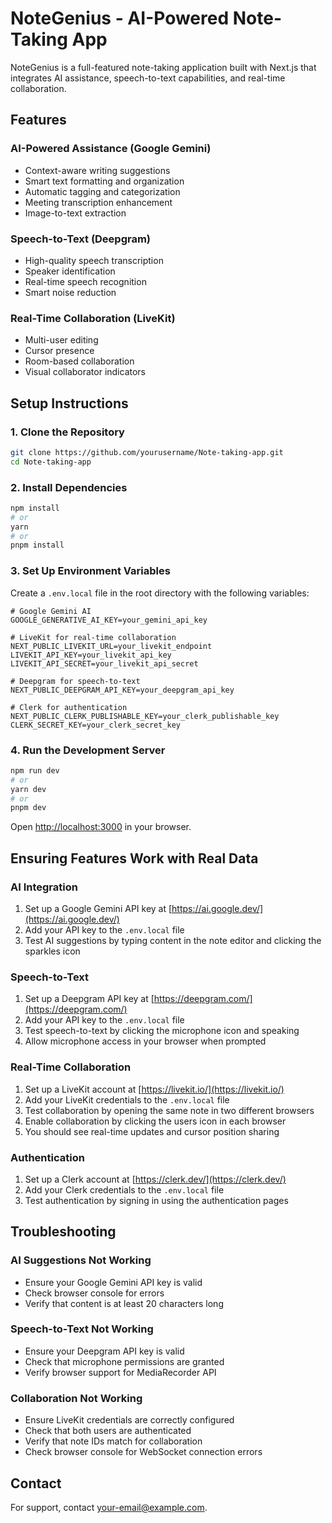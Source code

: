 # NoteGenius - AI-Powered Note-Taking App

NoteGenius is a full-featured note-taking application built with Next.js that integrates AI assistance, speech-to-text capabilities, and real-time collaboration.

## Features

### AI-Powered Assistance (Google Gemini)
- Context-aware writing suggestions
- Smart text formatting and organization
- Automatic tagging and categorization
- Meeting transcription enhancement
- Image-to-text extraction

### Speech-to-Text (Deepgram)
- High-quality speech transcription
- Speaker identification
- Real-time speech recognition
- Smart noise reduction

### Real-Time Collaboration (LiveKit)
- Multi-user editing
- Cursor presence
- Room-based collaboration
- Visual collaborator indicators

## Setup Instructions

### 1. Clone the Repository
```bash
git clone https://github.com/yourusername/Note-taking-app.git
cd Note-taking-app
```

### 2. Install Dependencies
```bash
npm install
# or
yarn
# or
pnpm install
```

### 3. Set Up Environment Variables
Create a `.env.local` file in the root directory with the following variables:

```env
# Google Gemini AI
GOOGLE_GENERATIVE_AI_KEY=your_gemini_api_key

# LiveKit for real-time collaboration
NEXT_PUBLIC_LIVEKIT_URL=your_livekit_endpoint
LIVEKIT_API_KEY=your_livekit_api_key
LIVEKIT_API_SECRET=your_livekit_api_secret

# Deepgram for speech-to-text
NEXT_PUBLIC_DEEPGRAM_API_KEY=your_deepgram_api_key

# Clerk for authentication
NEXT_PUBLIC_CLERK_PUBLISHABLE_KEY=your_clerk_publishable_key
CLERK_SECRET_KEY=your_clerk_secret_key
```

### 4. Run the Development Server
```bash
npm run dev
# or
yarn dev
# or
pnpm dev
```

Open [http://localhost:3000](http://localhost:3000) in your browser.

## Ensuring Features Work with Real Data

### AI Integration
1. Set up a Google Gemini API key at [https://ai.google.dev/](https://ai.google.dev/)
2. Add your API key to the `.env.local` file
3. Test AI suggestions by typing content in the note editor and clicking the sparkles icon

### Speech-to-Text
1. Set up a Deepgram API key at [https://deepgram.com/](https://deepgram.com/)
2. Add your API key to the `.env.local` file
3. Test speech-to-text by clicking the microphone icon and speaking
4. Allow microphone access in your browser when prompted

### Real-Time Collaboration
1. Set up a LiveKit account at [https://livekit.io/](https://livekit.io/)
2. Add your LiveKit credentials to the `.env.local` file
3. Test collaboration by opening the same note in two different browsers
4. Enable collaboration by clicking the users icon in each browser
5. You should see real-time updates and cursor position sharing

### Authentication
1. Set up a Clerk account at [https://clerk.dev/](https://clerk.dev/)
2. Add your Clerk credentials to the `.env.local` file
3. Test authentication by signing in using the authentication pages

## Troubleshooting

### AI Suggestions Not Working
- Ensure your Google Gemini API key is valid
- Check browser console for errors
- Verify that content is at least 20 characters long

### Speech-to-Text Not Working
- Ensure your Deepgram API key is valid
- Check that microphone permissions are granted
- Verify browser support for MediaRecorder API

### Collaboration Not Working
- Ensure LiveKit credentials are correctly configured
- Check that both users are authenticated
- Verify that note IDs match for collaboration
- Check browser console for WebSocket connection errors

## Contact

For support, contact [your-email@example.com](mailto:your-email@example.com).
